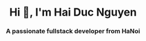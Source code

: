 <h1 align="center">Hi 👋, I'm Hai Duc Nguyen</h1>
<h3 align="center">A passionate fullstack developer from HaNoi</h3>

